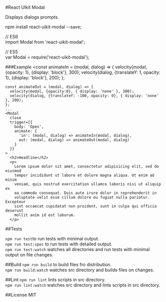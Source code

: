 #React UIkit Modal

Displays dialogs prompts.

npm install react-uikit-modal --save;

// ES6  
import Modal from 'react-uikit-modal';  

// ES5  
var Modal = require('react-uikit-modal');  


###Example
    <const animateIn = (modal, dialog) => {
      velocity(modal, {opacity: 1}, {display: 'block'}, 300);
      velocity(dialog, {translateY: 1, opacity: 1}, {display: 'block'}, 200);
    };

    const animateOut = (modal, dialog) => {
      velocity(modal, {opacity:0}, { display: 'none' }, 300);
      velocity(dialog, {translateY: -100, opacity: 0}, { display: 'none' }, 200);
    };
    ...
    <Modal
      close
      trigger={{
        body: 'Open',
        animate: {
          'in': (modal, dialog) => animateIn(modal, dialog),
          out: (modal, dialog) => animateOut(modal, dialog)
        }
      }}
    >
      <h2>Headline</h2>
      <p>
        Lorem ipsum dolor sit amet, consectetur adipisicing elit, sed do eiusmod
        tempor incididunt ut labore et dolore magna aliqua. Ut enim ad minim
        veniam, quis nostrud exercitation ullamco laboris nisi ut aliquip ex
        ea commodo consequat. Duis aute irure dolor in reprehenderit in
        voluptate velit esse cillum dolore eu fugiat nulla pariatur. Excepteur
        sint occaecat cupidatat non proident, sunt in culpa qui officia deserunt
        mollit anim id est laborum.
      </p>
</Modal>


##Tests

`npm run test`to run tests with minimal output.  
`npm run test:spec` to run tests with detailed output.  
`npm run test:watch` watches all directories and run tests with minimal output on file changes.

##Build
`npm run build` to build files fro distribution.  
`npm run build:watch` watches src directory and builds files on changes.

##Lint
`npm run lint` lints scripts in src directory.  
`npm run lint:watch` watches src directory and lints scripts in src directory.

##License
MIT
